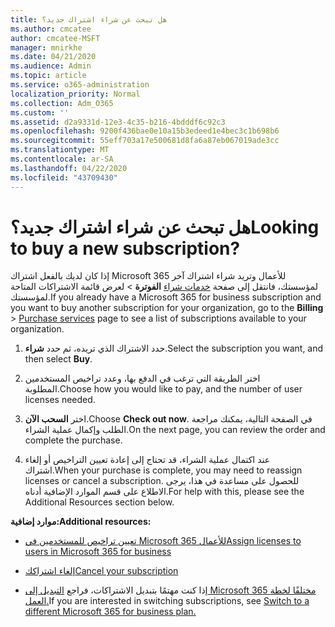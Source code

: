 ```yaml
---
title: هل تبحث عن شراء اشتراك جديد؟
ms.author: cmcatee
author: cmcatee-MSFT
manager: mnirkhe
ms.date: 04/21/2020
ms.audience: Admin
ms.topic: article
ms.service: o365-administration
localization_priority: Normal
ms.collection: Adm_O365
ms.custom: ''
ms.assetid: d2a9331d-12e3-4c35-b216-4bdddf6c92c3
ms.openlocfilehash: 9200f436bae0e10a15b3edeed1e4bec3c1b698b6
ms.sourcegitcommit: 55eff703a17e500681d8fa6a87eb067019ade3cc
ms.translationtype: MT
ms.contentlocale: ar-SA
ms.lasthandoff: 04/22/2020
ms.locfileid: "43709430"
---
```

# <a name="looking-to-buy-a-new-subscription"></a><span data-ttu-id="c3e40-102">هل تبحث عن شراء اشتراك جديد؟</span><span class="sxs-lookup"><span data-stu-id="c3e40-102">Looking to buy a new subscription?</span></span>

<span data-ttu-id="c3e40-103">إذا كان لديك بالفعل اشتراك Microsoft 365 للأعمال وتريد شراء اشتراك آخر لمؤسستك، فانتقل إلى صفحة [خدمات شراء](https://go.microsoft.com/fwlink/p/?linkid=868433) **الفوترة** \> لعرض قائمة الاشتراكات المتاحة لمؤسستك.</span><span class="sxs-lookup"><span data-stu-id="c3e40-103">If you already have a Microsoft 365 for business subscription and you want to buy another subscription for your organization, go to the **Billing** \> [Purchase services](https://go.microsoft.com/fwlink/p/?linkid=868433) page to see a list of subscriptions available to your organization.</span></span>
 
1. <span data-ttu-id="c3e40-104">حدد الاشتراك الذي تريده، ثم حدد **شراء**.</span><span class="sxs-lookup"><span data-stu-id="c3e40-104">Select the subscription you want, and then select **Buy**.</span></span>

2. <span data-ttu-id="c3e40-105">اختر الطريقة التي ترغب في الدفع بها، وعدد تراخيص المستخدمين المطلوبة.</span><span class="sxs-lookup"><span data-stu-id="c3e40-105">Choose how you would like to pay, and the number of user licenses needed.</span></span>

3. <span data-ttu-id="c3e40-106">اختر **السحب الآن**.</span><span class="sxs-lookup"><span data-stu-id="c3e40-106">Choose **Check out now**.</span></span> <span data-ttu-id="c3e40-107">في الصفحة التالية، يمكنك مراجعة الطلب وإكمال عملية الشراء.</span><span class="sxs-lookup"><span data-stu-id="c3e40-107">On the next page, you can review the order and complete the purchase.</span></span>

4. <span data-ttu-id="c3e40-108">عند اكتمال عملية الشراء، قد تحتاج إلى إعادة تعيين التراخيص أو إلغاء اشتراك.</span><span class="sxs-lookup"><span data-stu-id="c3e40-108">When your purchase is complete, you may need to reassign licenses or cancel a subscription.</span></span> <span data-ttu-id="c3e40-109">للحصول على مساعدة في هذا، يرجى الاطلاع على قسم الموارد الإضافية أدناه.</span><span class="sxs-lookup"><span data-stu-id="c3e40-109">For help with this, please see the Additional Resources section below.</span></span>

 <span data-ttu-id="c3e40-110">**موارد إضافية:**</span><span class="sxs-lookup"><span data-stu-id="c3e40-110">**Additional resources:**</span></span>
  
- [<span data-ttu-id="c3e40-111">تعيين تراخيص للمستخدمين في Microsoft 365 للأعمال</span><span class="sxs-lookup"><span data-stu-id="c3e40-111">Assign licenses to users in Microsoft 365 for business</span></span>](https://docs.microsoft.com/office365/admin/subscriptions-and-billing/assign-licenses-to-users)
    
- [<span data-ttu-id="c3e40-112">إلغاء اشتراكك</span><span class="sxs-lookup"><span data-stu-id="c3e40-112">Cancel your subscription</span></span>](https://docs.microsoft.com/office365/admin/subscriptions-and-billing/cancel-your-subscription)
    
- <span data-ttu-id="c3e40-113">إذا كنت مهتمًا بتبديل الاشتراكات، فراجع [التبديل إلى Microsoft 365 مختلفًا لخطة العمل.](https://docs.microsoft.com/office365/admin/subscriptions-and-billing/switch-to-a-different-plan)</span><span class="sxs-lookup"><span data-stu-id="c3e40-113">If you are interested in switching subscriptions, see [Switch to a different Microsoft 365 for business plan.](https://docs.microsoft.com/office365/admin/subscriptions-and-billing/switch-to-a-different-plan)</span></span>